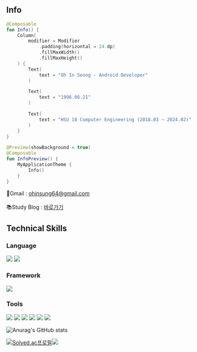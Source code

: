 ## Info
```kotlin
@Composable
fun Info() {
    Column(
        modifier = Modifier
            .padding(horizontal = 24.dp)
            .fillMaxWidth()
            .fillMaxHeight()
    ) {
        Text(
            text = "Oh In Seong - Android Developer"
        )

        Text(
            text = "1996.06.21"
        )

        Text(
            text = "HSU 18 Computer Engineering (2018.03 ~ 2024.02)"
        )
    }
}

@Preview(showBackground = true)
@Composable
fun InfoPreview() {
    MyApplicationTheme {
        Info()
    }
}
```
📧Gmail : [ohinsung64@gmail.com](mailto:ohinsung64@gmail.com)<br>
<br>
📚Study Blog : [바로가기](https://superohinsung.tistory.com/)<br>

## Technical Skills
### Language
<img src="https://img.shields.io/badge/Kotlin-7F52FF?style=for-the-badge&logo=Kotlin&logoColor=white"/> <img src="https://img.shields.io/badge/JAVA-007396.svg?style=for-the-badge&logo=JAVA&logoColor=black"> 

### Framework
<img src="https://img.shields.io/badge/Android-3DDC84?style=for-the-badge&logo=Android&logoColor=white"/> 

### Tools
<img src="https://img.shields.io/badge/Git-F05032?style=for-the-badge&logo=Git&logoColor=white"/> <img src="https://img.shields.io/badge/Github-181717?style=for-the-badge&logo=Github&logoColor=white"/> <img src="https://img.shields.io/badge/Visual%20Studio%20Code-007ACC.svg?style=for-the-badge&logo=Visual%20Studio%20Code&logoColor=white"> <img src="https://img.shields.io/badge/Android%20Studio-3DDC84.svg?style=for-the-badge&logo=Android%20Studio&logoColor=white"> <img src="https://img.shields.io/badge/IntelliJ%20IDEA-000000.svg?style=for-the-badge&logo=IntelliJ%20IDEA&logoColor=white"> <img src="https://img.shields.io/badge/Firebase-FFCA28.svg?style=for-the-badge&logo=Firebase&logoColor=white"> 

![Anurag's GitHub stats](https://github-readme-stats.vercel.app/api?username=ois0886&show_icons=true&theme=dark)

[![Solved.ac프로필](http://mazassumnida.wtf/api/v2/generate_badge?boj=ois0886)](https://solved.ac/ois0886)<img src="http://mazandi.herokuapp.com/api?handle=ois0886&theme=warm"/>
